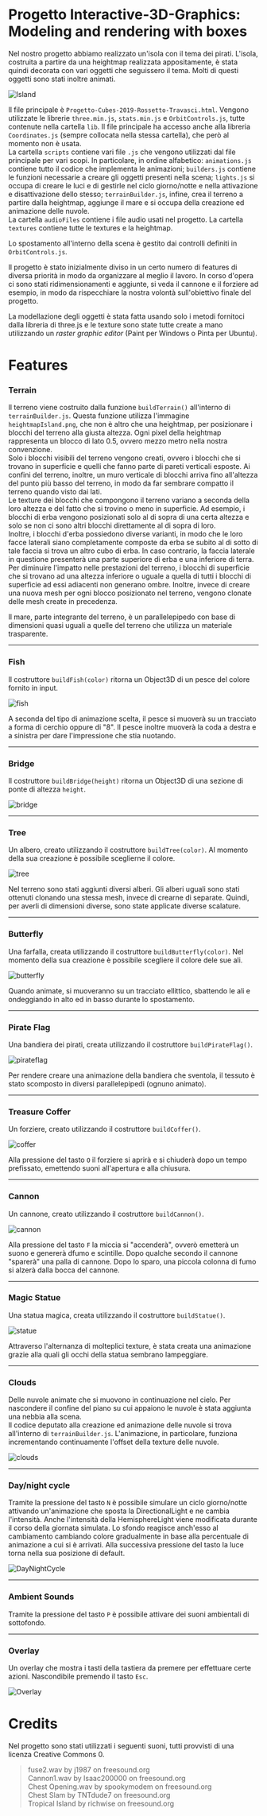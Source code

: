 # Progetto Interactive-3D-Graphics: Modeling and rendering with boxes

Nel nostro progetto abbiamo realizzato un'isola con il tema dei pirati. L'isola, costruita a partire da una heightmap realizzata appositamente, è stata quindi decorata con vari oggetti che seguissero il tema. Molti di questi oggetti sono stati inoltre animati.

![Island](https://raw.githubusercontent.com/interactive3dgraphicscourse-uniud-2019/cubes-2019-rossetto-travasci/master/screenshots/island_example.png)

Il file principale è `Progetto-Cubes-2019-Rossetto-Travasci.html`. Vengono utilizzate le librerie `three.min.js`, `stats.min.js` e `OrbitControls.js`, tutte contenute nella cartella `lib`. Il file principale ha accesso anche alla libreria `Coordinates.js` (sempre collocata nella stessa cartella), che però al momento non è usata.  
La cartella `scripts` contiene vari file `.js` che vengono utilizzati dal file principale per vari scopi. In particolare, in ordine alfabetico: `animations.js` contiene tutto il codice che implementa le animazioni; `builders.js` contiene le funzioni necessarie a creare gli oggetti presenti nella scena; `lights.js` si occupa di creare le luci e di gestirle nel ciclo giorno/notte e nella attivazione e disattivazione dello stesso; `terrainBuilder.js`, infine, crea il terreno a partire dalla heightmap, aggiunge il mare e si occupa della creazione ed animazione delle nuvole.  
La cartella `audioFiles` contiene i file audio usati nel progetto.
La cartella `textures` contiene tutte le textures e la heightmap.

Lo spostamento all'interno della scena è gestito dai controlli definiti in `OrbitControls.js`.

Il progetto è stato inizialmente diviso in un certo numero di features di diversa priorità in modo da organizzare al meglio il lavoro. In corso d'opera ci sono stati ridimensionamenti e aggiunte, si veda il cannone e il forziere ad esempio, in modo da rispecchiare la nostra volontà sull'obiettivo finale del progetto. 

La modellazione degli oggetti è stata fatta usando solo i metodi fornitoci dalla libreria di three.js e le texture sono state tutte create a mano utilizzando un *raster graphic editor* (Paint per Windows o Pinta per Ubuntu). 
# Features

### Terrain

Il terreno viene costruito dalla funzione `buildTerrain()` all'interno di `terrainBuilder.js`. Questa funzione utilizza l'immagine `heightmapIsland.png`, che non è altro che una heightmap, per posizionare i blocchi del terreno alla giusta altezza. Ogni pixel della heightmap rappresenta un blocco di lato 0.5, ovvero mezzo metro nella nostra convenzione.  
Solo i blocchi visibili del terreno vengono creati, ovvero i blocchi che si trovano in superficie e quelli che fanno parte di pareti verticali esposte. Ai confini del terreno, inoltre, un muro verticale di blocchi arriva fino all'altezza del punto più basso del terreno, in modo da far sembrare compatto il terreno quando visto dai lati.  
Le texture dei blocchi che compongono il terreno variano a seconda della loro altezza e del fatto che si trovino o meno in superficie. Ad esempio, i blocchi di erba vengono posizionati solo al di sopra di una certa altezza e solo se non ci sono altri blocchi direttamente al di sopra di loro.  
Inoltre, i blocchi d'erba possiedono diverse varianti, in modo che le loro facce laterali siano completamente composte da erba se subito al di sotto di tale faccia si trova un altro cubo di erba. In caso contrario, la faccia laterale in questione presenterà una parte superiore di erba e una inferiore di terra.  
Per diminuire l'impatto nelle prestazioni del terreno, i blocchi di superficie che si trovano ad una altezza inferiore o uguale a quella di tutti i blocchi di superficie ad essi adiacenti non generano ombre. Inoltre, invece di creare una nuova mesh per ogni blocco posizionato nel terreno, vengono clonate delle mesh create in precedenza.

Il mare, parte integrante del terreno, è un parallelepipedo con base di dimensioni quasi uguali a quelle del terreno che utilizza un materiale trasparente.

---

### Fish
Il costruttore `buildFish(color)` ritorna un Object3D di un pesce del colore fornito in input. 

![fish](https://raw.githubusercontent.com/interactive3dgraphicscourse-uniud-2019/cubes-2019-rossetto-travasci/master/screenshots/fishes_example.png)

A seconda del tipo di animazione scelta, il pesce si muoverà su un tracciato a forma di cerchio oppure di "8". Il pesce inoltre muoverà la coda a destra e a sinistra per dare l'impressione che stia nuotando.

---

### Bridge
Il costruttore `buildBridge(height)` ritorna un Object3D di una sezione di ponte di altezza `height`. 

![bridge](https://raw.githubusercontent.com/interactive3dgraphicscourse-uniud-2019/cubes-2019-rossetto-travasci/master/screenshots/bridge_example.png)

---

### Tree
Un albero, creato utilizzando il costruttore `buildTree(color)`. Al momento della sua creazione è possibile sceglierne il colore. 

![tree](https://raw.githubusercontent.com/interactive3dgraphicscourse-uniud-2019/cubes-2019-rossetto-travasci/master/screenshots/tree_example.png)

Nel terreno sono stati aggiunti diversi alberi. Gli alberi uguali sono stati ottenuti clonando una stessa mesh, invece di crearne di separate. Quindi, per averli di dimensioni diverse, sono state applicate diverse scalature.

---

### Butterfly
Una farfalla, creata utilizzando il costruttore `buildButterfly(color)`. Nel momento della sua creazione è possibile scegliere il colore dele sue ali.

![butterfly](https://raw.githubusercontent.com/interactive3dgraphicscourse-uniud-2019/cubes-2019-rossetto-travasci/master/screenshots/Butterflies.png)

Quando animate, si muoveranno su un tracciato ellittico, sbattendo le ali e ondeggiando in alto ed in basso durante lo spostamento.

---

### Pirate Flag
Una bandiera dei pirati, creata utilizzando il costruttore `buildPirateFlag()`. 

![pirateflag](https://raw.githubusercontent.com/interactive3dgraphicscourse-uniud-2019/cubes-2019-rossetto-travasci/master/screenshots/PirateFlag.png)

Per rendere creare una animazione della bandiera che sventola, il tessuto è stato scomposto in diversi parallelepipedi (ognuno animato).

---

### Treasure Coffer 
Un forziere, creato utilizzando il costruttore `buildCoffer()`. 

![coffer](https://raw.githubusercontent.com/interactive3dgraphicscourse-uniud-2019/cubes-2019-rossetto-travasci/master/screenshots/RCoffer.png)

Alla pressione del tasto `O` il forziere si aprirà e si chiuderà dopo un tempo prefissato, emettendo suoni all'apertura e alla chiusura.

---

### Cannon
Un cannone, creato utilizzando il costruttore `buildCannon()`. 

![cannon](https://raw.githubusercontent.com/interactive3dgraphicscourse-uniud-2019/cubes-2019-rossetto-travasci/master/screenshots/RCannon.png)

Alla pressione del tasto `F` la miccia si "accenderà", ovverò emetterà un suono e genererà dfumo e scintille. Dopo qualche secondo il cannone "sparerà" una palla di cannone. Dopo lo sparo, una piccola colonna di fumo si alzerà dalla bocca del cannone.

---

### Magic Statue 
Una statua magica, creata utilizzando il costruttore `buildStatue()`. 

![statue](https://raw.githubusercontent.com/interactive3dgraphicscourse-uniud-2019/cubes-2019-rossetto-travasci/master/screenshots/RStatue.png)

Attraverso l'alternanza di molteplici texture, è stata creata una animazione grazie alla quali gli occhi della statua sembrano lampeggiare.

---

### Clouds

Delle nuvole animate che si muovono in continuazione nel cielo. Per nascondere il confine del piano su cui appaiono le nuvole è stata aggiunta una nebbia alla scena.  
Il codice deputato alla creazione ed animazione delle nuvole si trova all'interno di `terrainBuilder.js`. L'animazione, in particolare, funziona incrementando continuamente l'offset della texture delle nuvole.

![clouds](https://raw.githubusercontent.com/interactive3dgraphicscourse-uniud-2019/cubes-2019-rossetto-travasci/master/screenshots/clouds_example.png)

---

### Day/night cycle

Tramite la pressione del tasto `N` è possibile simulare un ciclo giorno/notte attivando un'animazione che sposta la DirectionalLight e ne cambia l'intensità. Anche l'intensità della HemisphereLight viene modificata durante il corso della giornata simulata. Lo sfondo reagisce anch'esso al cambiamento cambiando colore gradualmente in base alla percentuale di animazione a cui si è arrivati. Alla successiva pressione del tasto la luce torna nella sua posizione di default.

![DayNightCycle](https://raw.githubusercontent.com/interactive3dgraphicscourse-uniud-2019/cubes-2019-rossetto-travasci/master/screenshots/RDayNight.png)

--- 

### Ambient Sounds 

Tramite la pressione del tasto `P` è possibile attivare dei suoni ambientali di sottofondo.

---

### Overlay

Un overlay che mostra i tasti della tastiera da premere per effettuare certe azioni. Nascondibile premendo il tasto `Esc`.

![Overlay](https://raw.githubusercontent.com/interactive3dgraphicscourse-uniud-2019/cubes-2019-rossetto-travasci/master/screenshots/ROverlay.png)

# Credits

Nel progetto sono stati utilizzati i seguenti suoni, tutti provvisti di una licenza Creative Commons 0.

> fuse2.wav by j1987 on freesound.org  
> Cannon1.wav by Isaac200000 on freesound.org  
> Chest Opening.wav by spookymodem on freesound.org  
> Chest Slam by TNTdude7 on freesound.org  
> Tropical Island by richwise on freesound.org  
